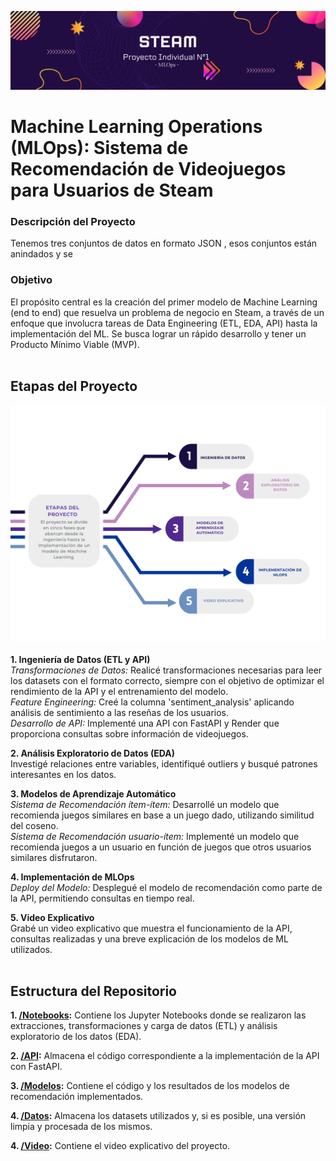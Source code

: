 ![Steam](src\portada.png)
<br />
# Machine Learning Operations (MLOps): Sistema de Recomendación de Videojuegos para Usuarios de Steam

### Descripción del Proyecto
Tenemos tres conjuntos de datos en formato JSON , esos conjuntos están anindados y se 

### Objetivo
El propósito central es la creación del primer modelo de Machine Learning (end to end) que resuelva un problema de negocio en Steam, a través de un enfoque que involucra tareas de Data Engineering (ETL, EDA, API) hasta la implementación del ML. Se busca lograr un rápido desarrollo y tener un Producto Mínimo Viable (MVP).<br />
<br />

## Etapas del Proyecto <br />
![Etapas](https://github.com/JohannaRangel/Proyecto_Individual_1_MLOps/raw/main/assets/Etapas.png)  
<br />
**1. Ingeniería de Datos (ETL y API)** <br />
*Transformaciones de Datos:* Realicé transformaciones necesarias para leer los datasets con el formato correcto, siempre con el objetivo de optimizar el rendimiento de la API y el entrenamiento del modelo. <br />
*Feature Engineering:* Creé la columna 'sentiment_analysis' aplicando análisis de sentimiento a las reseñas de los usuarios. <br />
*Desarrollo de API:* Implementé una API con FastAPI y Render que proporciona consultas sobre información de videojuegos. <br />

**2. Análisis Exploratorio de Datos (EDA)** <br />
Investigé relaciones entre variables, identifiqué outliers y busqué patrones interesantes en los datos.<br />

**3. Modelos de Aprendizaje Automático** <br />
*Sistema de Recomendación ítem-ítem:* Desarrollé un modelo que recomienda juegos similares en base a un juego dado, utilizando similitud del coseno. <br />
*Sistema de Recomendación usuario-ítem:* Implementé un modelo que recomienda juegos a un usuario en función de juegos que otros usuarios similares disfrutaron.<br />

**4. Implementación de MLOps** <br />
*Deploy del Modelo:* Desplegué el modelo de recomendación como parte de la API, permitiendo consultas en tiempo real. <br />

**5. Video Explicativo** <br />
Grabé un video explicativo que muestra el funcionamiento de la API, consultas realizadas y una breve explicación de los modelos de ML utilizados.<br />
<br />

## Estructura del Repositorio <br />
**1. [/Notebooks](Notebooks/):** Contiene los Jupyter Notebooks donde se realizaron las extracciones, transformaciones y carga de datos (ETL) y análisis exploratorio de los datos (EDA).<br />

**2. [/API](API/):** Almacena el código correspondiente a la implementación de la API con FastAPI.<br />

**3. [/Modelos](Modelos/):** Contiene el código y los resultados de los modelos de recomendación implementados.<br />

**4. [/Datos](Datasets/):** Almacena los datasets utilizados y, si es posible, una versión limpia y procesada de los mismos.<br />

**4. [/Video](Video/):** Contiene el video explicativo del proyecto.<br />